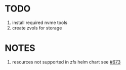 # TODO

1. install required nvme tools
2. create zvols for storage

# NOTES
1. resources not supported in zfs helm chart see [#673](https://github.com/openebs/zfs-localpv/issues/673)
